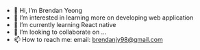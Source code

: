 - 👋 Hi, I’m Brendan Yeong
- 👀 I’m interested in learning more on developing web application
- 🌱 I’m currently learning React native 
- 💞️ I’m looking to collaborate on ...
- 📫 How to reach me:
      email: brendanjy98@gmail.com

<!---
PuffedCode/PuffedCode is a ✨ special ✨ repository because its `README.md` (this file) appears on your GitHub profile.
You can click the Preview link to take a look at your changes.
--->
